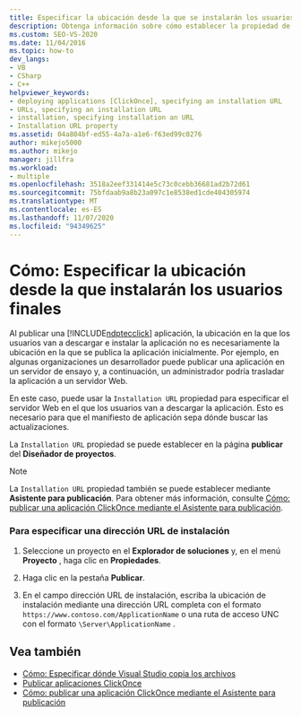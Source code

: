 ```yaml
---
title: Especificar la ubicación desde la que se instalarán los usuarios finales
description: Obtenga información sobre cómo establecer la propiedad de la dirección URL de instalación, que es donde se hospeda una aplicación ClickOnce publicada para su instalación.
ms.custom: SEO-VS-2020
ms.date: 11/04/2016
ms.topic: how-to
dev_langs:
- VB
- CSharp
- C++
helpviewer_keywords:
- deploying applications [ClickOnce], specifying an installation URL
- URLs, specifying an installation URL
- installation, specifying installation an URL
- Installation URL property
ms.assetid: 04a804bf-ed55-4a7a-a1e6-f63ed99c0276
author: mikejo5000
ms.author: mikejo
manager: jillfra
ms.workload:
- multiple
ms.openlocfilehash: 3518a2eef331414e5c73c0cebb36681ad2b72d61
ms.sourcegitcommit: 75bfdaab9a8b23a097c1e8538ed1cde404305974
ms.translationtype: MT
ms.contentlocale: es-ES
ms.lasthandoff: 11/07/2020
ms.locfileid: "94349625"
---
```

# <a name="how-to-specify-the-location-where-end-users-will-install-from"></a>Cómo: Especificar la ubicación desde la que instalarán los usuarios finales

Al publicar una [!INCLUDE[ndptecclick](../deployment/includes/ndptecclick_md.md)] aplicación, la ubicación en la que los usuarios van a descargar e instalar la aplicación no es necesariamente la ubicación en la que se publica la aplicación inicialmente. Por ejemplo, en algunas organizaciones un desarrollador puede publicar una aplicación en un servidor de ensayo y, a continuación, un administrador podría trasladar la aplicación a un servidor Web.

En este caso, puede usar la `Installation URL` propiedad para especificar el servidor Web en el que los usuarios van a descargar la aplicación. Esto es necesario para que el manifiesto de aplicación sepa dónde buscar las actualizaciones.

La `Installation URL` propiedad se puede establecer en la página **publicar** del **Diseñador de proyectos**.

> [!NOTE]
> La `Installation URL` propiedad también se puede establecer mediante **Asistente para publicación**. Para obtener más información, consulte [Cómo: publicar una aplicación ClickOnce mediante el Asistente para publicación](../deployment/how-to-publish-a-clickonce-application-using-the-publish-wizard.md).

### <a name="to-specify-an-installation-url"></a>Para especificar una dirección URL de instalación

1. Seleccione un proyecto en el **Explorador de soluciones** y, en el menú **Proyecto** , haga clic en **Propiedades**.

2. Haga clic en la pestaña **Publicar**.

3. En el campo dirección URL de instalación, escriba la ubicación de instalación mediante una dirección URL completa con el formato `https://www.contoso.com/ApplicationName` o una ruta de acceso UNC con el formato `\Server\ApplicationName` .

## <a name="see-also"></a>Vea también
- [Cómo: Especificar dónde Visual Studio copia los archivos](../deployment/how-to-specify-where-visual-studio-copies-the-files.md)
- [Publicar aplicaciones ClickOnce](../deployment/publishing-clickonce-applications.md)
- [Cómo: publicar una aplicación ClickOnce mediante el Asistente para publicación](../deployment/how-to-publish-a-clickonce-application-using-the-publish-wizard.md)